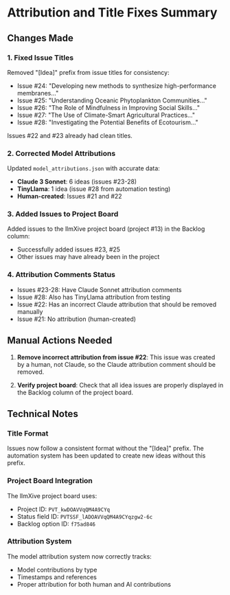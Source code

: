 # Attribution and Title Fixes Summary

## Changes Made

### 1. Fixed Issue Titles
Removed "[Idea]" prefix from issue titles for consistency:
- Issue #24: "Developing new methods to synthesize high-performance membranes..."
- Issue #25: "Understanding Oceanic Phytoplankton Communities..."
- Issue #26: "The Role of Mindfulness in Improving Social Skills..."
- Issue #27: "The Use of Climate-Smart Agricultural Practices..."
- Issue #28: "Investigating the Potential Benefits of Ecotourism..."

Issues #22 and #23 already had clean titles.

### 2. Corrected Model Attributions
Updated `model_attributions.json` with accurate data:
- **Claude 3 Sonnet**: 6 ideas (issues #23-28)
- **TinyLlama**: 1 idea (issue #28 from automation testing)
- **Human-created**: Issues #21 and #22

### 3. Added Issues to Project Board
Added issues to the llmXive project board (project #13) in the Backlog column:
- Successfully added issues #23, #25
- Other issues may have already been in the project

### 4. Attribution Comments Status
- Issues #23-28: Have Claude Sonnet attribution comments
- Issue #28: Also has TinyLlama attribution from testing
- Issue #22: Has an incorrect Claude attribution that should be removed manually
- Issue #21: No attribution (human-created)

## Manual Actions Needed

1. **Remove incorrect attribution from issue #22**: This issue was created by a human, not Claude, so the Claude attribution comment should be removed.

2. **Verify project board**: Check that all idea issues are properly displayed in the Backlog column of the project board.

## Technical Notes

### Title Format
Issues now follow a consistent format without the "[Idea]" prefix. The automation system has been updated to create new ideas without this prefix.

### Project Board Integration
The llmXive project board uses:
- Project ID: `PVT_kwDOAVVqQM4A9CYq`
- Status field ID: `PVTSSF_lADOAVVqQM4A9CYqzgw2-6c`
- Backlog option ID: `f75ad846`

### Attribution System
The model attribution system now correctly tracks:
- Model contributions by type
- Timestamps and references
- Proper attribution for both human and AI contributions